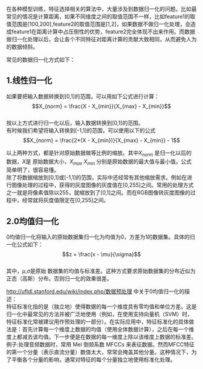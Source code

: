 在各种模型训练，特征选择相关的算法中，大量涉及到数据归一化的问题。比如最常见的情况是计算距离，如果不同维度之间的取值范围不一样，比如feature1的取值范围是[100,200],feature2的取值范围是[1,2]，如果数据不做归一化处理，会造成feature1在距离计算中占压倒性的优势，feature2完全体现不出来作用。而数据做归一化处理以后，会让各个不同特征对距离计算的贡献大致相同，从而避免人为的数据倾斜。

常见的数据归一化方式如下：
## 1.线性归一化

如果要把输入数据转换到[0,1]的范围，可以用如下公式进行计算：  
$$X_{norm} = \frac{X - X_{min}}{X_{max} - X_{min}}$$  
按以上方式进行归一化以后，输入数据转换到[0,1]的范围。  
有时候我们希望将输入转换到[-1,1]的范围，可以使用以下的公式  
$$X_{norm} = \frac{2*(X - X_{min})}{X_{max} - X_{min}} - 1$$  

以上两种方式，都是针对原始数据做等比例的缩放。其中$X_{norm}$ 是归一化以后的数据，$X$是 原始数据大小，$X_{max}$  $X_{min}$ 分别是原始数据的最大值与最小值。公式简单明了，很容易懂。  
除了将数据缩放到[0,1]或[-1,1]的范围，实际中还经常有其他缩放需求。例如在进行图像处理的过程中，获得的灰度图像的灰度值在[0,255]之间。常用的处理方式之一就是将像素值除以255，就缩放到了[0,1]之间。而在RGB图像转灰度图像的过程中，经常就将灰度值限定在[0,255]之间。

## 2.0均值归一化
0均值归一化将输入的原始数据集归一化为均值为0，方差为1的数据集。具体的归一化公式如下：  
$$z = \frac{x - \mu}{\sigma}$$  
其中，$\mu$,$\sigma$是原始 数据集的均值与标准差。这种方式要求原始数据集的分布近似为正态（高斯）分布。否则归一化的效果很差。  

http://ufldl.stanford.edu/wiki/index.php/数据预处理 中关于0均值归一化的描述：  
特征标准化指的是（独立地）使得数据的每一个维度具有零均值和单位方差。这是归一化中最常见的方法并被广泛地使用（例如，在使用支持向量机（SVM）时，特征标准化常被建议用作预处理的一部分）。在实际应用中，特征标准化的具体做法是：首先计算每一个维度上数据的均值（使用全体数据计算），之后在每一个维度上都减去该均值。下一步便是在数据的每一维度上除以该维度上数据的标准差。  
例子:处理音频数据时，常用 Mel 倒频系数 MFCCs 来表征数据。然而MFCC特征的第一个分量（表示直流分量）数值太大，常常会掩盖其他分量。这种情况下，为了平衡各个分量的影响，通常对特征的每个分量独立地使用标准化处理。  
